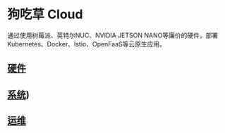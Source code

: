 # 狗吃草 Cloud
通过使用树莓派、英特尔NUC、NVIDIA JETSON NANO等廉价的硬件，部署Kubernetes、Docker、Istio、OpenFaaS等云原生应用。

## [硬件](hardware)

## [系统](system))

## [运维](operation)
